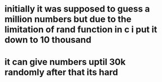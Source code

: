 # initially it was supposed to guess a million numbers but due to the limitation of rand function in c i put it down to 10 thousand
# it can give numbers uptil 30k randomly after that its hard
